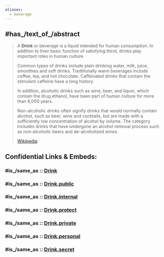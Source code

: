 ```yaml
---
aliases:
  - beverage
---
```



## #has_/text_of_/abstract 

> A **Drink** or beverage is a liquid intended for human consumption. 
> In addition to their basic function of satisfying thirst, drinks play important roles in human culture. 
> 
> Common types of drinks include plain drinking water, milk, juice, smoothies and soft drinks. 
> Traditionally warm beverages include coffee, tea, and hot chocolate. 
> Caffeinated drinks that contain the stimulant caffeine have a long history.
>
> In addition, alcoholic drinks such as wine, beer, and liquor, which contain the drug ethanol,
>  have been part of human culture for more than 8,000 years. 
>  
>  Non-alcoholic drinks often signify drinks that would normally contain alcohol, such as beer, wine and cocktails, but are made with a sufficiently low concentration of alcohol by volume. The category includes drinks that have undergone an alcohol removal process such as non-alcoholic beers and de-alcoholized wines.
>
> [Wikipedia](https://en.wikipedia.org/wiki/Drink) 


## Confidential Links & Embeds: 

### #is_/same_as :: [Drink](/_Standards/Home_Economics/Cooking/Food/Drink.md) 

### #is_/same_as :: [Drink.public](/_public/Home_Economics/Cooking/Food/Drink.public.md) 

### #is_/same_as :: [Drink.internal](/_internal/Home_Economics/Cooking/Food/Drink.internal.md) 

### #is_/same_as :: [Drink.protect](/_protect/Home_Economics/Cooking/Food/Drink.protect.md) 

### #is_/same_as :: [Drink.private](/_private/Home_Economics/Cooking/Food/Drink.private.md) 

### #is_/same_as :: [Drink.personal](/_personal/Home_Economics/Cooking/Food/Drink.personal.md) 

### #is_/same_as :: [Drink.secret](/_secret/Home_Economics/Cooking/Food/Drink.secret.md)


